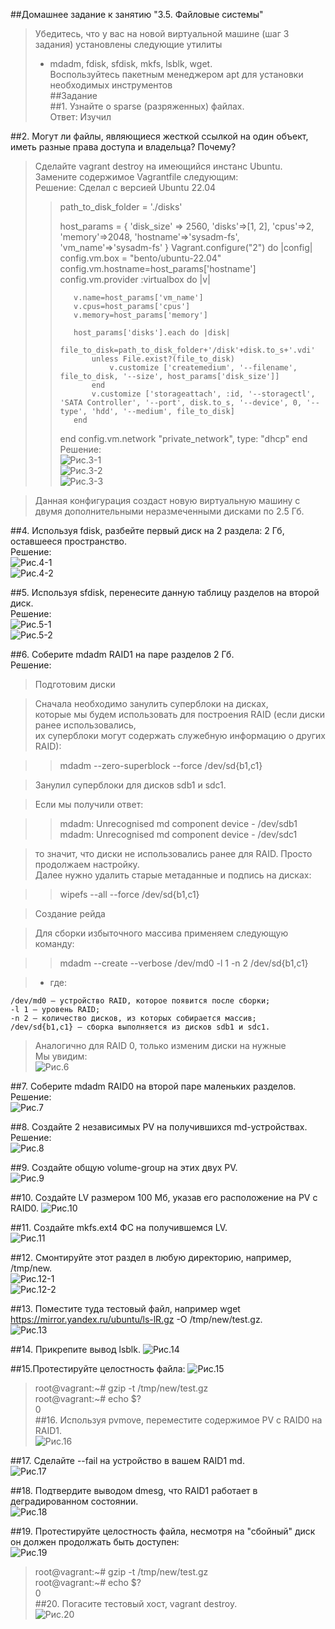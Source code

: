 ##Домашнее задание к занятию "3.5. Файловые системы"  
>Убедитесь, что у вас на новой виртуальной машине (шаг 3 задания) установлены следующие утилиты  
> - mdadm, fdisk, sfdisk, mkfs, lsblk, wget.  
>Воспользуйтесь пакетным менеджером apt для установки необходимых инструментов  
##Задание  
##1. Узнайте о sparse (разряженных) файлах.  
Ответ: Изучил

##2. Могут ли файлы, являющиеся жесткой ссылкой на один объект, иметь разные права доступа и владельца? Почему?  

>Сделайте vagrant destroy на имеющийся инстанс Ubuntu. Замените содержимое Vagrantfile следующим:  
Решение:
>Сделал с версией Ubuntu 22.04
>>path_to_disk_folder = './disks'
>>
>>host_params = {
>>    'disk_size' => 2560,
>>    'disks'=>[1, 2],
>>    'cpus'=>2,
>>    'memory'=>2048,
>>    'hostname'=>'sysadm-fs',
>>    'vm_name'=>'sysadm-fs'
>>}
>>Vagrant.configure("2") do |config|
>>    config.vm.box = "bento/ubuntu-22.04"
>>    config.vm.hostname=host_params['hostname']
>>    config.vm.provider :virtualbox do |v|
>>
>>        v.name=host_params['vm_name']
>>        v.cpus=host_params['cpus']
>>        v.memory=host_params['memory']
>>
>>        host_params['disks'].each do |disk|
>>            file_to_disk=path_to_disk_folder+'/disk'+disk.to_s+'.vdi'
>>            unless File.exist?(file_to_disk)
>>                v.customize ['createmedium', '--filename', file_to_disk, '--size', host_params['disk_size']]
>>            end
>>            v.customize ['storageattach', :id, '--storagectl', 'SATA Controller', '--port', disk.to_s, '--device', 0, '--type', 'hdd', '--medium', file_to_disk]
>>        end
>>    end
>>    config.vm.network "private_network", type: "dhcp"
>>end
Решение:  
![Рис.3-1](https://github.com/sasha047/devops-netology/blob/main/dz3-5/img/3-1.png )  
![Рис.3-2](https://github.com/sasha047/devops-netology/blob/main/dz3-5/img/3-2.png )  
![Рис.3-3](https://github.com/sasha047/devops-netology/blob/main/dz3-5/img/3-3.png )  

>Данная конфигурация создаст новую виртуальную машину с двумя дополнительными неразмеченными дисками по 2.5 Гб.

##4. Используя fdisk, разбейте первый диск на 2 раздела: 2 Гб, оставшееся пространство.  
Решение:  
![Рис.4-1](https://github.com/sasha047/devops-netology/blob/main/dz3-5/img/4-1.png )  
![Рис.4-2](https://github.com/sasha047/devops-netology/blob/main/dz3-5/img/4-2.png )  

##5. Используя sfdisk, перенесите данную таблицу разделов на второй диск.  
Решение:  
![Рис.5-1](https://github.com/sasha047/devops-netology/blob/main/dz3-5/img/5-1.png )  
![Рис.5-2](https://github.com/sasha047/devops-netology/blob/main/dz3-5/img/5-2.png )  

##6. Соберите mdadm RAID1 на паре разделов 2 Гб.  
Решение:  
>Подготовим диски  

>Сначала необходимо занулить суперблоки на дисках,  
>которые мы будем использовать для построения RAID (если диски ранее использовались,   
>их суперблоки могут содержать служебную информацию о других RAID):  
  
>>mdadm --zero-superblock --force /dev/sd{b1,c1}  
  
>Занулил  суперблоки для дисков sdb1 и sdc1.  
  
>Если мы получили ответ:  
  
>>mdadm: Unrecognised md component device - /dev/sdb1  
>>mdadm: Unrecognised md component device - /dev/sdc1  

>то значит, что диски не использовались ранее для RAID. Просто продолжаем настройку.  
>Далее нужно удалить старые метаданные и подпись на дисках:  
  
>>wipefs --all --force /dev/sd{b1,c1}  
  
>Создание рейда  
  
>Для сборки избыточного массива применяем следующую команду:  

>>mdadm --create --verbose /dev/md0 -l 1 -n 2 /dev/sd{b1,c1}  
  
>* где:  
  
    /dev/md0 — устройство RAID, которое появится после сборки;   
    -l 1 — уровень RAID;   
    -n 2 — количество дисков, из которых собирается массив;   
    /dev/sd{b1,c1} — сборка выполняется из дисков sdb1 и sdc1.  
  
>Аналогично для RAID 0, только изменим диски на нужные  
>Мы увидим:  
![Рис.6](https://github.com/sasha047/devops-netology/blob/main/dz3-5/img/6.png )  
  
##7. Соберите mdadm RAID0 на второй паре маленьких разделов.  
Решение:  
![Рис.7](https://github.com/sasha047/devops-netology/blob/main/dz3-5/img/7.png )  

##8. Создайте 2 независимых PV на получившихся md-устройствах.  
Решение:  
![Рис.8](https://github.com/sasha047/devops-netology/blob/main/dz3-5/img/8.png )  

##9. Создайте общую volume-group на этих двух PV.  
![Рис.9](https://github.com/sasha047/devops-netology/blob/main/dz3-5/img/9.png )  

##10. Создайте LV размером 100 Мб, указав его расположение на PV с RAID0.
![Рис.10](https://github.com/sasha047/devops-netology/blob/main/dz3-5/img/10.png )  

##11. Создайте mkfs.ext4 ФС на получившемся LV.  
![Рис.11](https://github.com/sasha047/devops-netology/blob/main/dz3-5/img/11.png )  

##12. Смонтируйте этот раздел в любую директорию, например, /tmp/new.  
![Рис.12-1](https://github.com/sasha047/devops-netology/blob/main/dz3-5/img/12-1.png )  
![Рис.12-2](https://github.com/sasha047/devops-netology/blob/main/dz3-5/img/12-2.png )  

##13. Поместите туда тестовый файл, например wget https://mirror.yandex.ru/ubuntu/ls-lR.gz -O /tmp/new/test.gz.  
![Рис.13](https://github.com/sasha047/devops-netology/blob/main/dz3-5/img/13.png )  

##14. Прикрепите вывод lsblk.
![Рис.14](https://github.com/sasha047/devops-netology/blob/main/dz3-5/img/14.png )  

##15.Протестируйте целостность файла:
![Рис.15](https://github.com/sasha047/devops-netology/blob/main/dz3-5/img/15.png )  

>root@vagrant:~# gzip -t /tmp/new/test.gz  
>root@vagrant:~# echo $?  
>0  
##16. Используя pvmove, переместите содержимое PV с RAID0 на RAID1.  
![Рис.16](https://github.com/sasha047/devops-netology/blob/main/dz3-5/img/16.png )  

##17. Сделайте --fail на устройство в вашем RAID1 md.  
![Рис.17](https://github.com/sasha047/devops-netology/blob/main/dz3-5/img/17.png )  

##18. Подтвердите выводом dmesg, что RAID1 работает в деградированном состоянии.  
![Рис.18](https://github.com/sasha047/devops-netology/blob/main/dz3-5/img/18.png )  

##19. Протестируйте целостность файла, несмотря на "сбойный" диск он должен продолжать быть доступен:  
![Рис.19](https://github.com/sasha047/devops-netology/blob/main/dz3-5/img/19.png )  

>root@vagrant:~# gzip -t /tmp/new/test.gz  
>root@vagrant:~# echo $?  
>0  
##20. Погасите тестовый хост, vagrant destroy.  
![Рис.20](https://github.com/sasha047/devops-netology/blob/main/dz3-5/img/20.png )  
